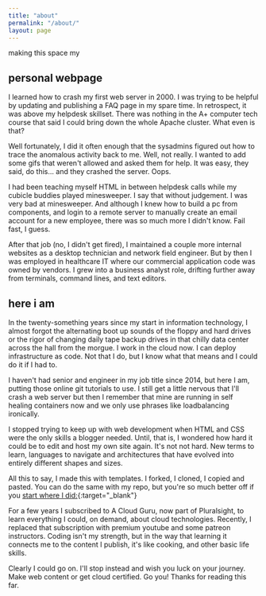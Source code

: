 ```yaml
---
title: "about"
permalink: "/about/"
layout: page
---
```




making this space my
## personal webpage 

I learned how to crash my first web server in 2000. I was trying to be helpful by updating and publishing a FAQ page in my spare time. In retrospect, it was above my helpdesk skillset. There was nothing in the A+ computer tech course that said I could bring down the whole Apache cluster. What even is that? 

Well fortunately, I did it often enough that the sysadmins figured out how to trace the anomalous activity back to me. Well, not really. I wanted to add some gifs that weren't allowed and asked them for help. It was easy, they said, do this... and they crashed the server. Oops. 

I had been teaching myself HTML in between helpdesk calls while my cubicle buddies played minesweeper. I say that without judgement. I was very bad at minesweeper. And although I knew how to build a pc from components, and login to a remote server to manually create an email account for a new employee, there was so much more I didn't know. Fail fast, I guess. 

After that job (no, I didn't get fired), I maintained a couple more internal websites as a desktop technician and network field engineer. But by then I was employed in healthcare IT where our commercial application code was owned by vendors. I grew into a business analyst role, drifting further away from terminals, command lines, and text editors. 

## here i am

In the twenty-something years since my start in information technology, I almost forgot the alternating boot up sounds of the floppy and hard drives or the rigor of changing daily tape backup drives in that chilly data center across the hall from the morgue. I work in the cloud now. I can deploy infrastructure as code. Not that I do, but I know what that means and I could do it if I had to. 

I haven't had senior and engineer in my job title since 2014, but here I am, putting those online git tutorials to use. I still get a little nervous that I'll crash a web server but then I remember that mine are running in self healing containers now and we only use phrases like loadbalancing ironically. 

I stopped trying to keep up with web development when HTML and CSS were the only skills a blogger needed. Until, that is, I wondered how hard it could be to edit and host my own site again. It's not not hard. New terms to learn, languages to navigate and architectures that have evolved into entirely different shapes and sizes. 

All this to say, I made this with templates. I forked, I cloned, I copied and pasted. You can do the same with my repo, but you're so much better off if you [start where I did:](https://niklasbuschmann.github.io/contrast/about/){:target="_blank"}

For a few years I subscribed to A Cloud Guru, now part of Pluralsight, to learn everything I could, on demand, about cloud technologies. Recently, I replaced that subscription with premium youtube and some patreon instructors. Coding isn't my strength, but in the way that learning it connects me to the content I publish, it's like cooking, and other basic life skills. 

Clearly I could go on. I'll stop instead and wish you luck on your journey. Make web content or get cloud certified. Go you! Thanks for reading this far. 